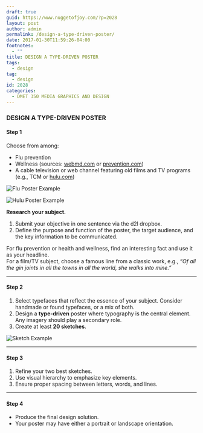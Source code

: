 ```yaml
---
draft: true
guid: https://www.nuggetofjoy.com/?p=2028
layout: post
author: admin
permalink: /design-a-type-driven-poster/
date: 2017-01-30T11:59:26-04:00
footnotes:
  - ""
title: DESIGN A TYPE-DRIVEN POSTER
tags:
  - design
tag:
  - design
id: 2028
categories:
  - DMET 350 MEDIA GRAPHICS AND DESIGN
---
```


### DESIGN A TYPE-DRIVEN POSTER

#### **Step 1**

Choose from among:
- Flu prevention  
- Wellness (sources: [webmd.com](https://www.webmd.com) or [prevention.com](https://www.prevention.com))  
- A cable television or web channel featuring old films and TV programs (e.g., TCM or [hulu.com](https://www.hulu.com))

![Flu Poster Example](https://image-control-storage.s3.amazonaws.com/blog-images/2015/08/27193516/2015-09-09-10_52_03-FluPoster.pdf.png)

![Hulu Poster Example](https://image-control-storage.s3.amazonaws.com/blog-images/2015/08/27193511/2015-09-09-10_57_02-Hulu-Poster.pdf.png)

**Research your subject.**

1. Submit your objective in one sentence via the d2l dropbox.  
2. Define the purpose and function of the poster, the target audience, and the key information to be communicated.  

For flu prevention or health and wellness, find an interesting fact and use it as your headline.  
For a film/TV subject, choose a famous line from a classic work, e.g., *“Of all the gin joints in all the towns in all the world, she walks into mine.”*

---

#### **Step 2**

1. Select typefaces that reflect the essence of your subject. Consider handmade or found typefaces, or a mix of both.  
2. Design a **type-driven** poster where typography is the central element. Any imagery should play a secondary role.  
3. Create at least **20 sketches**.

![Sketch Example](https://image-control-storage.s3.amazonaws.com/blog-images/2015/08/27193514/2015-09-09-10_43_30-Sean-Puzzo-1.pdf.png)

---

#### **Step 3**

1. Refine your two best sketches.  
2. Use visual hierarchy to emphasize key elements.  
3. Ensure proper spacing between letters, words, and lines.

---

#### **Step 4**

- Produce the final design solution.  
- Your poster may have either a portrait or landscape orientation.  
